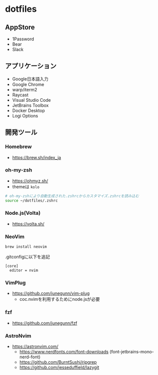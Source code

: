 # dotfiles

## AppStore

* 1Password
* Bear
* Slack

## アプリケーション

* Google日本語入力
* Google Chrome
* warp/iterm2
* Raycast
* Visual Studio Code
* JetBrains Toolbox
* Docker Desktop
* Logi Options

## 開発ツール

### Homebrew

* https://brew.sh/index_ja

### oh-my-zsh

* https://ohmyz.sh/
* themeは `kolo`

```bash
# oh-my-zshにより自動生成された.zshrcからカスタマイズ.zshrcを読み込む
source ~/dotfiles/.zshrc
```

### Node.js(Volta)

* https://volta.sh/

### NeoVim

```bash
brew install neovim
```

.gitconfigに以下を追記

```
[core]
  editor = nvim
```

### VimPlug

* https://github.com/junegunn/vim-plug
   * coc.nvimを利用するためにnode.jsが必要

### fzf

* https://github.com/junegunn/fzf

### AstroNvim

* https://astronvim.com/
  * https://www.nerdfonts.com/font-downloads (font-jetbrains-mono-nerd-font)
  * https://github.com/BurntSushi/ripgrep
  * https://github.com/jesseduffield/lazygit
